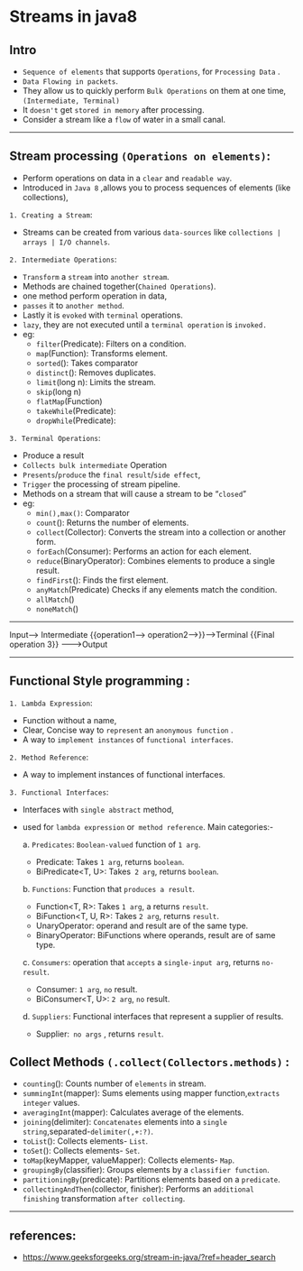 # Streams in java8

## Intro
  - `Sequence of elements` that supports `Operations`, for `Processing Data` . 
  - `Data Flowing in packets`.
  - They allow us to  quickly perform `Bulk Operations` on them at one time,`(Intermediate, Terminal)`  
  - It `doesn't` get `stored in memory` after processing.
  - Consider a stream like a `flow` of water in a small canal. 
 

---
## Stream processing `(Operations on elements)`:
- Perform operations on data in a `clear` and `readable way`.
- Introduced in `Java 8` ,allows you to process sequences of elements (like collections),

`1. Creating a Stream`: 
- Streams can be created from various `data-sources` like `collections | arrays | I/O channels`.

`2. Intermediate Operations`:
- `Transform` a `stream` into `another stream`.
- Methods are chained together(`Chained Operations`).
- one method perform operation in data,
- `passes` it to `another method`.
- Lastly it is `evoked` with `terminal` operations.
- `lazy`, they are not executed until a `terminal operation` is `invoked.`
- eg:
  - `filter`(Predicate): Filters on a condition.
  - `map`(Function): Transforms element.
  - `sorted`(): Takes comparator
  - `distinct`(): Removes duplicates.
  - `limit`(long n): Limits the stream.
  - `skip`(long n)
  - `flatMap`(Function)
  - `takeWhile`(Predicate): 
  - `dropWhile`(Predicate):

`3. Terminal Operations`:
-  Produce a result
- `Collects bulk intermediate` Operation 
- `Presents`/`produce` the `final result`/`side effect`, 
- `Trigger` the processing of stream pipeline.
- Methods on a stream that will cause a stream to be “`closed`”
- eg:
  - `min(),max()`:            Comparator
  - `count`():                Returns the number of elements.
  - `collect`(Collector):     Converts the stream into a collection or another form.
  - `forEach`(Consumer):      Performs an action for each element.
  - `reduce`(BinaryOperator): Combines elements to produce a single result.
  - `findFirst`():            Finds the first element.
  - `anyMatch`(Predicate)     Checks if any elements match the condition.
  - `allMatch`()
  - `noneMatch`() 
---
Input--> Intermediate {{operation1--> operation2-->}}-->Terminal {{Final operation 3}} --->Output

---
## Functional Style programming :
`1. Lambda Expression`:
- Function without a name, 
- Clear, Concise way to `represent` an `anonymous function` .   
- A way to `implement instances` of `functional interfaces`.

`2. Method Reference`:
- A way to implement instances of functional interfaces.


`3. Functional Interfaces`:
- Interfaces with `single abstract` method, 
- used for `lambda expression` or` method reference`. Main categories:-

  a. `Predicates`: `Boolean-valued` function of `1 arg`.
    - Predicate<T>: Takes `1 arg`, returns `boolean`.
    - BiPredicate<T, U>: Takes` 2 arg`, returns `boolean`.

  b. `Functions`: Function that `produces a result`.
    - Function<T, R>: Takes `1 arg`, a returns  `result`.
    - BiFunction<T, U, R>: Takes `2 arg`, returns  `result`.
    - UnaryOperator<T>:  operand and result are of the same type.
    - BinaryOperator<T>:  BiFunctions where operands, result are of same type.

  c. `Consumers`: operation that `accepts` a `single-input arg`, returns `no-result`.
    - Consumer<T>:  `1 arg`, `no` result.
    - BiConsumer<T, U>: `2 arg`, `no` result.

  d. `Suppliers`: Functional interfaces that represent a supplier of results.
    - Supplier<T>:` no args` , returns `result`.

## Collect Methods  `(.collect(Collectors.methods)` :
- `counting`(): Counts number of `elements` in stream.
- `summingInt`(mapper): Sums elements using mapper function,`extracts integer` values.
- `averagingInt`(mapper): Calculates average of the elements. 
- `joining`(delimiter): `Concatenates` elements into a `single string`,separated-`delimiter(,+:?)`.
- `toList`(): Collects elements- `List`.
-  `toSet`(): Collects elements- `Set`.
-  `toMap`(keyMapper, valueMapper): Collects elements- `Map`.
-  `groupingBy`(classifier): Groups elements by a `classifier function`.
-  `partitioningBy`(predicate): Partitions elements based on a `predicate`.
-  `collectingAndThen`(collector, finisher): Performs an `additional finishing` transformation `after collecting`.
---
## references:
- https://www.geeksforgeeks.org/stream-in-java/?ref=header_search
